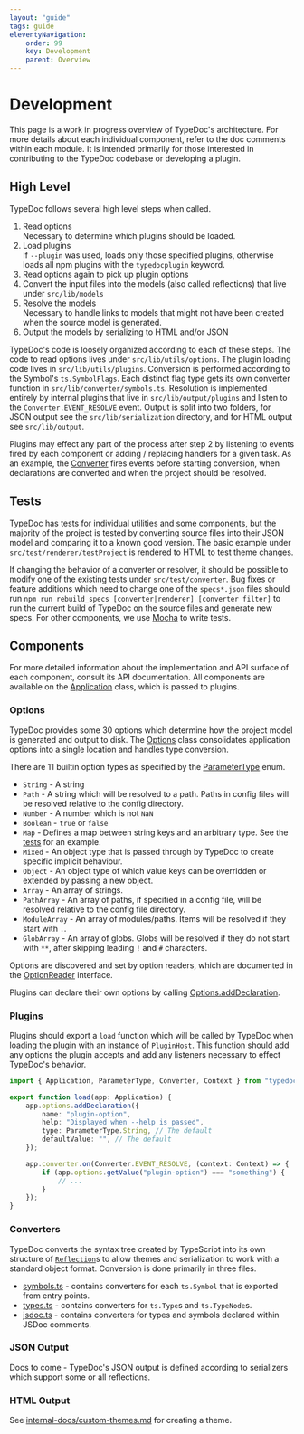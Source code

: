 ```yaml
---
layout: "guide"
tags: guide
eleventyNavigation:
    order: 99
    key: Development
    parent: Overview
---
```


# Development

This page is a work in progress overview of TypeDoc's architecture.
For more details about each individual component, refer to the doc comments within each module.
It is intended primarily for those interested in contributing to the TypeDoc codebase or developing a plugin.

## High Level

TypeDoc follows several high level steps when called.

1. Read options<br>
   Necessary to determine which plugins should be loaded.
2. Load plugins<br>
   If `--plugin` was used, loads only those specified plugins, otherwise loads all npm plugins with the `typedocplugin` keyword.
3. Read options again to pick up plugin options
4. Convert the input files into the models (also called reflections) that live under `src/lib/models`
5. Resolve the models<br>
   Necessary to handle links to models that might not have been created when the source model is generated.
6. Output the models by serializing to HTML and/or JSON

TypeDoc's code is loosely organized according to each of these steps.
The code to read options lives under `src/lib/utils/options`.
The plugin loading code lives in `src/lib/utils/plugins`.
Conversion is performed according to the Symbol's `ts.SymbolFlags`. Each distinct flag type gets its own converter function in `src/lib/converter/symbols.ts`.
Resolution is implemented entirely by internal plugins that live in `src/lib/output/plugins` and listen to the `Converter.EVENT_RESOLVE` event.
Output is split into two folders, for JSON output see the `src/lib/serialization` directory, and for HTML output see `src/lib/output`.

Plugins may effect any part of the process after step 2 by listening to events fired by each component or adding / replacing handlers for a given task.
As an example, the [Converter](https://typedoc.org/api/classes/Converter.html) fires events before starting conversion, when declarations are converted and when the project should be resolved.

## Tests

TypeDoc has tests for individual utilities and some components, but the majority of the project is tested by converting source files into their JSON model and comparing it to a known good version. The basic example under `src/test/renderer/testProject` is rendered to HTML to test theme changes.

If changing the behavior of a converter or resolver, it should be possible to modify one of the existing tests under `src/test/converter`.
Bug fixes or feature additions which need to change one of the `specs*.json` files should run `npm run rebuild_specs [converter|renderer] [converter filter]` to run the current build of TypeDoc on the source files and generate new specs.
For other components, we use [Mocha](https://mochajs.org/) to write tests.

## Components

For more detailed information about the implementation and API surface of each component, consult its API documentation.
All components are available on the [Application](https://typedoc.org/api/classes/Application.html) class, which is passed to plugins.

### Options

TypeDoc provides some 30 options which determine how the project model is generated and output to disk.
The [Options](https://typedoc.org/api/classes/Options.html) class consolidates application options into a single location and handles type conversion.

There are 11 builtin option types as specified by the [ParameterType](https://typedoc.org/api/enums/ParameterType.html) enum.

-   `String` - A string
-   `Path` - A string which will be resolved to a path. Paths in config files will be resolved relative to the config directory.
-   `Number` - A number which is not `NaN`
-   `Boolean` - `true` or `false`
-   `Map` - Defines a map between string keys and an arbitrary type. See the [tests](https://github.com/TypeStrong/typedoc/blob/master/src/test/utils/options/declaration.test.ts#L39) for an example.
-   `Mixed` - An object type that is passed through by TypeDoc to create specific implicit behaviour.
-   `Object` - An object type of which value keys can be overridden or extended by passing a new object.
-   `Array` - An array of strings.
-   `PathArray` - An array of paths, if specified in a config file, will be resolved relative to the config file directory.
-   `ModuleArray` - An array of modules/paths. Items will be resolved if they start with `.`.
-   `GlobArray` - An array of globs. Globs will be resolved if they do not start with `**`, after skipping leading `!` and `#` characters.

Options are discovered and set by option readers, which are documented in the [OptionReader](https://typedoc.org/api/interfaces/OptionsReader.html) interface.

Plugins can declare their own options by calling [Options.addDeclaration](https://typedoc.org/api/classes/Options.html#addDeclaration).

### Plugins

Plugins should export a `load` function which will be called by TypeDoc when loading the plugin with an instance of `PluginHost`.
This function should add any options the plugin accepts and add any listeners necessary to effect TypeDoc's behavior.

```typescript
import { Application, ParameterType, Converter, Context } from "typedoc";

export function load(app: Application) {
    app.options.addDeclaration({
        name: "plugin-option",
        help: "Displayed when --help is passed",
        type: ParameterType.String, // The default
        defaultValue: "", // The default
    });

    app.converter.on(Converter.EVENT_RESOLVE, (context: Context) => {
        if (app.options.getValue("plugin-option") === "something") {
            // ...
        }
    });
}
```

### Converters

TypeDoc converts the syntax tree created by TypeScript into its own structure of [`Reflection`](https://typedoc.org/api/classes/Models.Reflection.html)s to allow themes and serialization to work with a standard object format. Conversion is done primarily in three files.

-   [symbols.ts](https://github.com/TypeStrong/typedoc/blob/master/src/lib/converter/symbols.ts) - contains converters for each `ts.Symbol` that is exported from entry points.
-   [types.ts](https://github.com/TypeStrong/typedoc/blob/master/src/lib/converter/types.ts) - contains converters for `ts.Type`s and `ts.TypeNode`s.
-   [jsdoc.ts](https://github.com/TypeStrong/typedoc/blob/master/src/lib/converter/jsdoc.ts) - contains converters for types and symbols declared within JSDoc comments.

### JSON Output

Docs to come - TypeDoc's JSON output is defined according to serializers which support some or all reflections.

### HTML Output

See [internal-docs/custom-themes.md](https://github.com/TypeStrong/typedoc/blob/master/internal-docs/custom-themes.md) for creating a theme.
